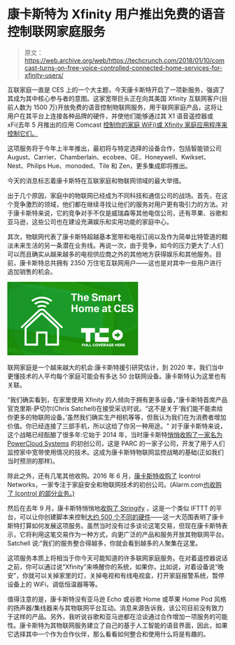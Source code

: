 # 康卡斯特为 Xfinity 用户推出免费的语音控制联网家庭服务 

> 原文：<https://web.archive.org/web/https://techcrunch.com/2018/01/10/comcast-turns-on-free-voice-controlled-connected-home-services-for-xfinity-users/>

互联家庭一直是 CES 上的一个大主题，今天康卡斯特开启了一项新服务，强调了其成为其中核心参与者的意图。这家宽带巨头正在向其美国 Xfinity 互联网客户(目前人数为 1500 万)开放免费的语音控制物联网服务，用于联网家庭产品，这将让用户在其平台上连接各种品牌的硬件，并使他们能够通过其 X1 语音遥控器或 xFi(去年 5 月推出的应用 Comcast [控制你的家庭 WiFi)或 Xfinity 家庭应用程序来控制它们。](https://web.archive.org/web/20221205112503/https://corporate.comcast.com/news-information/news-feed/comcast-introduces-xfinity-xfi)

这项服务将于今年上半年推出，最初将与特定选择的设备合作，包括智能锁公司 August、Carrier、Chamberlain、ecobee、GE、Honeywell、Kwikset、Nest、Philips Hue、monoded、Tile 和 Zen，更多集成即将推出。

今天的消息标志着康卡斯特在互联家庭和物联网领域的最大举措。

出于几个原因，家庭中的物联网已经成为不同科技和通信公司的战场。首先，在这个竞争激烈的领域，他们都在继续寻找让他们的服务对用户更有吸引力的方法。对于康卡斯特来说，它的竞争对手不仅是威瑞森等其他电信公司，还有苹果、谷歌和亚马逊，这些公司也在建设充满娱乐和实用功能的家庭中心。

其次，物联网代表了康卡斯特超越基本宽带和电视订阅以及作为简单比特管道的黯淡未来生活的另一条潜在业务线。再说一次，由于竞争，如今的压力更大了:人们可以而且确实从越来越多的电视供应商之外的其他地方获得娱乐和其他服务。目前，康卡斯特总共拥有 2350 万住宅互联网用户——这也是对其中一些用户进行追加销售的机会。

[![](img/bbcfd8483766bc02e744aa0a9e7a0e52.png)](https://web.archive.org/web/20221205112503/https://beta.techcrunch.com/tag/smart-home-at-ces-2018/)

联网家庭是一个越来越大的机会:康卡斯特援引研究估计，到 2020 年，我们当中更懂技术的人平均每个家庭可能会有多达 50 台联网设备。康卡斯特认为这里也有关联。

“我们确实看到，在家里使用 Xfinity 的人倾向于拥有更多设备，”康卡斯特首席产品官克里斯·萨切尔(Chris Satchell)在接受采访时说。“这不是关于‘我们能不能卖给你更多的物联网设备。’虽然我们确实生产相机等等，但我认为我们在为消费者增加价值。你已经连接了三部手机，所以这给了你另一种用途。"
对于康卡斯特来说，这个战略已经酝酿了很多年:它始于 2014 年，当时康卡斯特[悄悄收购了一家名为 PowerCloud Systems](https://web.archive.org/web/20221205112503/https://beta.techcrunch.com/2014/07/14/comcast-skydog/) 的初创公司，这是 PARC 的一家子公司，开发了用于人们监控家中宽带使用情况的技术。这成为康卡斯特物联网监控战略的基础(正如我们当时预测的那样)。

除此之外，还有几笔其他收购。2016 年 6 月，[康卡斯特收购了](https://web.archive.org/web/20221205112503/https://corporate.comcast.com/comcast-voices/comcast-icontrol-xfinity-home) Icontrol Networks，一家专注于家庭安全和物联网技术的初创公司。(Alarm.com[也收购了 Icontrol 的部分业务。)](https://web.archive.org/web/20221205112503/http://www.alarm.com/about/press/PressGeneric.aspx?cmid=352)

然后在去年 9 月，康卡斯特悄悄地[收购了 Stringify](https://web.archive.org/web/20221205112503/https://www.stringify.com/stringify_update/) ，这是一个类似 IFTTT 的平台，可以让你创建脚本来控制[大约 500 个不同的硬件](https://web.archive.org/web/20221205112503/https://search.stringify.com/things)——这一大范围表明了康卡斯特打算如何发展这项服务。虽然当时没有过多谈论这笔交易，但现在康卡斯特表示，它将利用这笔交易作为一种方式，向更广泛的产品和服务开放其物联网平台。Satchell 说:“我们的服务整合得越多，你就会看到越多的人聚集在这里。

这项服务本质上将相当于你今天可能知道的许多联网家庭服务。在对着遥控器说话之前，你可以通过说“Xfinity”来唤醒你的系统，如果你，比如说，对着设备说“晚安”，你就可以关掉家里的灯，关掉电视和有线电视盒，打开家庭报警系统，暂停设备上的 WiFi，调低恒温器等等。

值得注意的是，康卡斯特没有亚马逊 Echo 或谷歌 Home 或苹果 Home Pod 风格的扬声器/集线器来与其物联网平台互动。消息来源告诉我，该公司目前没有致力于这样的产品。另外，我听说谷歌和亚马逊都在洽谈通过合作增加一项服务的可能性。康卡斯特为其物联网服务建立了自己的基于人工智能的语音界面，因此，如果它选择其中一个作为合作伙伴，那么看看如何整合和使用什么将是有趣的。